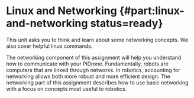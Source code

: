 # Linux and Networking {#part:linux-and-networking status=ready}

This unit asks you to think and learn about some networking concepts. We also cover helpful linux commands.

The networking component of this assignment will help you understand how to communicate with your PiDrone. Fundamentally, robots are computers that are linked through networks. In robotics, accounting for networking allows both more robust and more efficient design. The networking part of this assignment describes how to use basic networking with a focus on concepts most useful to robotics.



 
